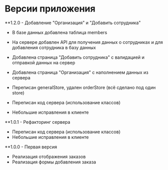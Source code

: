 # Версии приложения

**1.2.0 - Добавление "Организация" и "Добавить сотрудника"

* В базе данных добавлена таблица members
* На сервере добавлен API для получения данных о сотрудниках и для добавления сотрудника в базу данных
* Добавлена страница "Добавить сотрудника" с валидацией и отправкой данных на сервер
* Добавлена страница "Организация" с наполнением данных из сервера
* Переписан generalStore, удален orderStore (всё сделано под один store)

* Переписан код сервера (использование классов)
* Небольшие исправления в клиенте

**1.0.1 - Рефакторинг сервера

* Переписан код сервера (использование классов)
* Небольшие исправления в клиенте

**1.0.0 - Первая версия

* Реализация отображения заказов
* Реализация формы добавления заказа